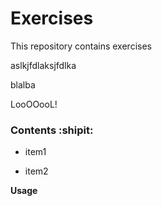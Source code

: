 # Exercises


This repository contains exercises

aslkjfdlaksjfdlka

blalba

LooOOooL!

### Contents :shipit:

- item1

- item2

**Usage**
